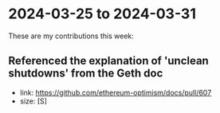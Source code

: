 # 2024-03-25 to 2024-03-31

These are my contributions this week:

## Referenced the explanation of 'unclean shutdowns' from the Geth doc 

- link: https://github.com/ethereum-optimism/docs/pull/607
- size: [S]
